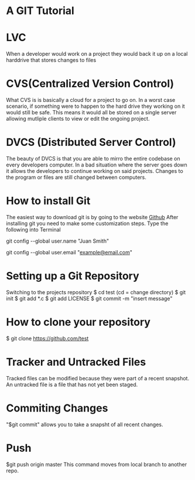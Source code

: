 # A GIT Tutorial 

# LVC 
When a developer would work on a project they would back it up on a local harddrive that stores changes to files

# CVS(Centralized Version Control) 
What CVS is is basically a cloud for a project to go on. In a worst case scenario, if something were to happen to the hard drive they working on it would still be safe. 
This means it would all be stored on a single server allowing mutliple clients to view or edit the ongoing project. 

# DVCS (Distributed Server Control) 
The beauty of DVCS is that you are able to mirro the entire codebase on every developers computer. In a bad situation where the server goes down it allows the developers 
to continue working on said projects. Changes to the program or files are still changed between computers. 

# How to install Git
The easiest way to download git is by going to the website [Github](http://windows.github.com)
After installing git you need to make some customization steps. 
Type the following into Terminal

git config --global user.name "Juan Smith"

git config --global user.email "example@email.com"

# Setting up a Git Repository 
Switching to the projects repository
$ cd test (cd = change directory)
$ git init
$ git add *.c
$ git add LICENSE
$ git commit -m "insert message" 

# How to clone your repository 
$ git clone https://github.com/test

# Tracker and Untracked Files
Tracked files can be modified because they were part of a recent snapshot. An untracked file is a file that has not yet been staged. 

# Commiting Changes 
"$git commit" allows you to take a snapsht of all recent changes. 

# Push
$git push origin master 
This command moves from local branch to another repo. 
